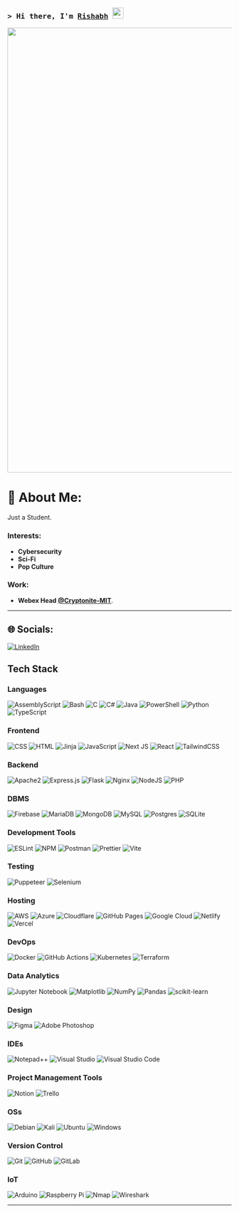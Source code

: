 ### <samp>&gt; Hi there, I'm <a href="https://github.com/CoderZonora">Rishabh</a> <img src="https://media.giphy.com/media/hvRJCLFzcasrR4ia7z/giphy.gif" width="25"> </samp>
<p>
  <img src="https://github.com/user-attachments/assets/9e5dd860-83a1-4290-82ac-e060f30ef5b6" width="1000">
  <!-- Credits: Kirokaze -->
</p>

# 💫 About Me:
Just a Student.

### Interests:  
- **Cybersecurity**
- **Sci-Fi**
- **Pop Culture**

### Work:  
- **Webex Head [@Cryptonite-MIT](https://cryptonitemit.in)**.  

---

## 🌐 Socials:
[![LinkedIn](https://img.shields.io/badge/LinkedIn-%230077B5.svg?logo=linkedin&logoColor=white)](https://www.linkedin.com/in/rishabh-bachhawat-505877284/) 
## Tech Stack

### Languages

![AssemblyScript](https://img.shields.io/badge/assembly-%23000000.svg?style=for-the-badge\&logo=assemblyscript\&logoColor=white)
![Bash](https://img.shields.io/badge/bash-%23121011.svg?style=for-the-badge\&logo=gnu-bash\&logoColor=white)
![C](https://img.shields.io/badge/C-00599C?style=for-the-badge\&logo=c\&logoColor=white)
![C#](https://img.shields.io/badge/C%23-239120?style=for-the-badge\&logo=c-sharp\&logoColor=white)
![Java](https://img.shields.io/badge/java-%23ED8B00.svg?style=for-the-badge\&logo=openjdk\&logoColor=white)
![PowerShell](https://img.shields.io/badge/PowerShell-5391FE?style=for-the-badge&logo=powershell&logoColor=white)
![Python](https://img.shields.io/badge/Python-3776AB?style=for-the-badge\&logo=python\&logoColor=yellow)
![TypeScript](https://img.shields.io/badge/typescript-%23007ACC.svg?style=for-the-badge\&logo=typescript\&logoColor=white)

### Frontend

![CSS](https://img.shields.io/badge/CSS3-1572B6?style=for-the-badge\&logo=css3\&logoColor=white)
![HTML](https://img.shields.io/badge/HTML5-E34F26?style=for-the-badge\&logo=html5\&logoColor=white)
![Jinja](https://img.shields.io/badge/jinja-white.svg?style=for-the-badge\&logo=jinja\&logoColor=black)
![JavaScript](https://img.shields.io/badge/javascript-%23323330.svg?style=for-the-badge\&logo=javascript\&logoColor=%23F7DF1E)
![Next JS](https://img.shields.io/badge/Next-black?style=for-the-badge\&logo=next.js\&logoColor=white)
![React](https://img.shields.io/badge/react-%2320232a.svg?style=for-the-badge\&logo=react\&logoColor=%2361DAFB)
![TailwindCSS](https://img.shields.io/badge/tailwindcss-%2338B2AC.svg?style=for-the-badge\&logo=tailwind-css\&logoColor=white)

### Backend

![Apache2](https://img.shields.io/badge/Apache2-4298B8.svg?style=for-the-badge\&logo=Apache\&logoColor=white)
![Express.js](https://img.shields.io/badge/express.js-%23404d59.svg?style=for-the-badge\&logo=express\&logoColor=%2361DAFB)
![Flask](https://img.shields.io/badge/flask-%23000.svg?style=for-the-badge\&logo=flask\&logoColor=white)
![Nginx](https://img.shields.io/badge/nginx-%23009639.svg?style=for-the-badge\&logo=nginx\&logoColor=white)
![NodeJS](https://img.shields.io/badge/node.js-6DA55F?style=for-the-badge\&logo=node.js\&logoColor=white)
![PHP](https://img.shields.io/badge/php-%23777BB4.svg?style=for-the-badge\&logo=php\&logoColor=white)

### DBMS

![Firebase](https://img.shields.io/badge/firebase-%23039BE5.svg?style=for-the-badge\&logo=firebase)
![MariaDB](https://img.shields.io/badge/MariaDB-003545?style=for-the-badge\&logo=mariadb\&logoColor=white)
![MongoDB](https://img.shields.io/badge/MongoDB-%234ea94b.svg?style=for-the-badge\&logo=mongodb\&logoColor=white)
![MySQL](https://img.shields.io/badge/mysql-%23FFF.svg?style=for-the-badge\&logo=mysql\&logoColor=black)
![Postgres](https://img.shields.io/badge/postgres-%23316192.svg?style=for-the-badge\&logo=postgresql\&logoColor=white)
![SQLite](https://img.shields.io/badge/sqlite-%2307405e.svg?style=for-the-badge\&logo=sqlite\&logoColor=white)

### Development Tools

![ESLint](https://img.shields.io/badge/ESLint-4B3263?style=for-the-badge\&logo=eslint\&logoColor=white)
![NPM](https://img.shields.io/badge/NPM-%23CB3837.svg?style=for-the-badge\&logo=npm\&logoColor=white)
![Postman](https://img.shields.io/badge/Postman-FF6C37?style=for-the-badge\&logo=postman\&logoColor=white)
![Prettier](https://img.shields.io/badge/prettier-%23F7B93E.svg?style=for-the-badge\&logo=prettier\&logoColor=black)
![Vite](https://img.shields.io/badge/vite-%23646CFF.svg?style=for-the-badge\&logo=vite\&logoColor=white)

### Testing

![Puppeteer](https://img.shields.io/badge/Puppeteer-white.svg?style=for-the-badge\&logo=Puppeteer\&logoColor=black)
![Selenium](https://img.shields.io/badge/-selenium-%43B02A?style=for-the-badge\&logo=selenium\&logoColor=white)

### Hosting

![AWS](https://img.shields.io/badge/AWS-%23FF9900.svg?style=for-the-badge\&logo=amazon-aws\&logoColor=white)
![Azure](https://img.shields.io/badge/azure-%230072C6.svg?style=for-the-badge\&logo=microsoftazure\&logoColor=white)
![Cloudflare](https://img.shields.io/badge/Cloudflare-F38020?style=for-the-badge\&logo=Cloudflare\&logoColor=white)
![GitHub Pages](https://img.shields.io/badge/-GitHub%20Pages-000?style=for-the-badge\&logo=github)
![Google Cloud](https://img.shields.io/badge/GoogleCloud-%234285F4.svg?style=for-the-badge\&logo=google-cloud\&logoColor=white)
![Netlify](https://img.shields.io/badge/netlify-%23000000.svg?style=for-the-badge\&logo=netlify\&logoColor=#00C7B7)
![Vercel](https://img.shields.io/badge/vercel-%23000.svg?style=for-the-badge\&logo=vercel\&logoColor=white)

### DevOps

![Docker](https://img.shields.io/badge/docker-%230db7ed.svg?style=for-the-badge\&logo=docker\&logoColor=white)
![GitHub Actions](https://img.shields.io/badge/github%20actions-%232671E5.svg?style=for-the-badge\&logo=githubactions\&logoColor=white)
![Kubernetes](https://img.shields.io/badge/kubernetes-%23326ce5.svg?style=for-the-badge\&logo=kubernetes\&logoColor=white)
![Terraform](https://img.shields.io/badge/terraform-%235835CC.svg?style=for-the-badge\&logo=terraform\&logoColor=white)

### Data Analytics

![Jupyter Notebook](https://img.shields.io/badge/jupyter-%23FA0F00.svg?style=for-the-badge\&logo=jupyter\&logoColor=white)
![Matplotlib](https://img.shields.io/badge/Matplotlib-%23ffffff.svg?style=for-the-badge\&logo=Matplotlib\&logoColor=black)
![NumPy](https://img.shields.io/badge/numpy-%23013243.svg?style=for-the-badge\&logo=numpy\&logoColor=white)
![Pandas](https://img.shields.io/badge/pandas-%23150458.svg?style=for-the-badge\&logo=pandas\&logoColor=white)
![scikit-learn](https://img.shields.io/badge/scikit--learn-%23F7931E.svg?style=for-the-badge\&logo=scikit-learn\&logoColor=white)

### Design

![Figma](https://img.shields.io/badge/figma-%23F24E1E.svg?style=for-the-badge\&logo=figma\&logoColor=white)
![Adobe Photoshop](https://img.shields.io/badge/Adobe%20Photoshop-31A8FF?style=for-the-badge&logo=adobephotoshop&logoColor=white)

### IDEs

![Notepad++](https://img.shields.io/badge/Notepad++-90E59A.svg?style=for-the-badge\&logo=notepad%2b%2b\&logoColor=black)
![Visual Studio](https://img.shields.io/badge/Visual%20Studio-5C2D91.svg?style=for-the-badge\&logo=visual-studio\&logoColor=white)
![Visual Studio Code](https://img.shields.io/badge/Visual%20Studio%20Code-0078d7.svg?style=for-the-badge\&logo=visual-studio-code\&logoColor=white)

### Project Management Tools

![Notion](https://img.shields.io/badge/Notion-%23000000.svg?style=for-the-badge\&logo=notion\&logoColor=white)
![Trello](https://img.shields.io/badge/Trello-%23026AA7.svg?style=for-the-badge\&logo=Trello\&logoColor=white)

### OSs

![Debian](https://img.shields.io/badge/Debian-D70A53?style=for-the-badge\&logo=debian\&logoColor=white)
![Kali](https://img.shields.io/badge/Kali-268BEE?style=for-the-badge\&logo=kalilinux\&logoColor=white)
![Ubuntu](https://img.shields.io/badge/Ubuntu-E95420?style=for-the-badge\&logo=ubuntu\&logoColor=white)
![Windows](https://img.shields.io/badge/Windows-0078D6?style=for-the-badge\&logo=windows\&logoColor=white)

### Version Control

![Git](https://img.shields.io/badge/-Git-000?style=for-the-badge\&logo=git)
![GitHub](https://img.shields.io/badge/-GitHub-000?style=for-the-badge\&logo=github)
![GitLab](https://img.shields.io/badge/gitlab-%23181717.svg?style=for-the-badge\&logo=gitlab\&logoColor=white)

### IoT

![Arduino](https://img.shields.io/badge/-Arduino-00979D?style=for-the-badge\&logo=Arduino\&logoColor=white)
![Raspberry Pi](https://img.shields.io/badge/-RaspberryPi-C51A4A?style=for-the-badge\&logo=Raspberry-Pi)
![Nmap](https://img.shields.io/badge/Nmap-%23000?style=for-the-badge&logo=nmap&logoColor=white)
![Wireshark](https://img.shields.io/badge/Wireshark-%23007ACC?style=for-the-badge&logo=wireshark&logoColor=white)

---

